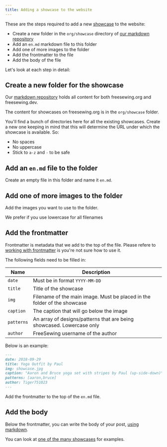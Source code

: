 ```yaml
---
title: Adding a showcase to the website
---
```


These are the steps required to add a new [showcase](https://freesewing.org/showcase/) to the website:

 - Create a new folder in the `org/showcase` directory of [our markdown repository](https://github.com/freesewing/markdown/) 
 - Add an `en.md` markdown file to this folder
 - Add one of more images to the folder
 - Add the frontmatter to the file
 - Add the body of the file

Let's look at each step in detail:

## Create a new folder for the showcase


Our [markdown repository](https://github.com/freesewing/markdown/) holds all content
for both freesewing.org and freesewing.dev.

The content for showcases on freesewing.org is in the `org/showcase` folder.

You'll find a bunch of directories here for all the existing showcases. 
Create a new one keeping in mind that this will determine the URL under which the showcase
is available. So:

 - No spaces
 - No uppercase
 - Stick to `a-z` and `-` to be safe

## Add an `en.md` file to the folder

Create an empty file in this folder and name it `en.md`.

## Add one of more images to the folder

Add the images you want to use to the folder.

<Note>We prefer if you use lowercase for all filenames</Note>

## Add the frontmatter

Frontmatter is metadata that we add to the top of the file. 
Please refere to [working with frontmatter](/editors/frontmatter) is you're not sure how to use it.

The following fields need to be filled in:

| Name | Description |
| ---- | ----------- |
| `date` | Must be in format `YYYY-MM-DD`  |
| `title` | Title of the showcase |
| `img` | Filename of the main image. Must be placed in the folder of the showcase |
| `caption` | The caption that will go below the image |
| `patterns` | An array of designs/patterns that are being showcased. Lowercase only |
| `author` | FreeSewing username of the author |

Below is an example:

```md
---
date: 2018-09-29
title: Yoga Outfit by Paul
img: showcase.jpg
caption: "Aaron and Bruce yoga set with stripes by Paul (up-side-down)"
patterns: [aaron,bruce]
author: Tiger751023
---
```

Add the frontmatter to the top of the `en.md` file.

## Add the body

Below the frontmatter, you can write the body of your post, [using markdown](/guides/markdown/).


<Tip>

You can look at [one of the many showcases](https://github.com/freesewing/markdown/tree/develop/org/showcase) for examples.

</Tip>
